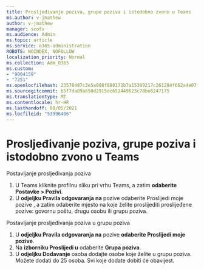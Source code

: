 ```yaml
---
title: Prosljeđivanje poziva, grupe poziva i istodobno zvono u Teams
ms.author: v-jmathew
author: v-jmathew
manager: scotv
ms.audience: Admin
ms.topic: article
ms.service: o365-administration
ROBOTS: NOINDEX, NOFOLLOW
localization_priority: Normal
ms.collection: Adm_O365
ms.custom:
- "9004159"
- "7251"
ms.openlocfilehash: 23578487c3e5a988f888172b7a15309217c261284f662a4e07f21ba3a4971004
ms.sourcegitcommit: b5f7da89a650d2915dc652449623c78be6247175
ms.translationtype: MT
ms.contentlocale: hr-HR
ms.lasthandoff: 08/05/2021
ms.locfileid: "53996406"
---
```

# <a name="call-forwarding-call-groups-and-simultaneous-ring-in-teams"></a>Prosljeđivanje poziva, grupe poziva i istodobno zvono u Teams

Postavljanje prosljeđivanja poziva

1. U Teams kliknite profilnu sliku pri vrhu Teams, a zatim **odaberite Postavke > Pozivi**.
2. U **odjeljku Pravila odgovaranja** **na** pozive odaberite Proslijedi moje pozive , a zatim odaberite mjesto na koje želite proslijediti proslijeđene pozive: govornu poštu, drugu osobu ili grupu poziva.

Postavljanje prosljeđivanja poziva u grupu poziva

1. U **odjeljku Pravila odgovaranja na** pozive **odaberite Proslijedi moje pozive**.
2. Na **izborniku Proslijedi u** odaberite **Grupa poziva**.
3. U **odjeljku Dodavanje** osoba dodajte osobe koje želite u grupu poziva. Možete dodati do 25 osoba. Svi koje dodate dobiti će obavijest.
